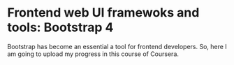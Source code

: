 # Frontend web UI framewoks and tools: Bootstrap 4 

Bootstrap has become an essential a tool for frontend developers. So, here I am going to upload my progress in this course of Coursera. 


